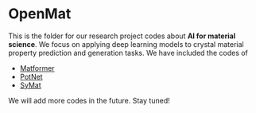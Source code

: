 # OpenMat

This is the folder for our research project codes about **AI for material science**. We focus on applying deep learning models to crystal material property prediction and generation tasks. We have included the codes of 
- [Matformer](https://openreview.net/forum?id=pqCT3L-BU9T)
- [PotNet](https://arxiv.org/abs/2306.10045)
- [SyMat](https://arxiv.org/abs/2307.02707)

We will add more codes in the future. Stay tuned!
